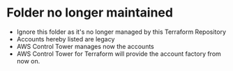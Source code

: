 # Folder no longer maintained

- Ignore this folder as it's no longer managed by this Terraform Repository
- Accounts hereby listed are legacy
- AWS Control Tower manages now the accounts
- AWS Control Tower for Terraform will provide the account factory from now on.
